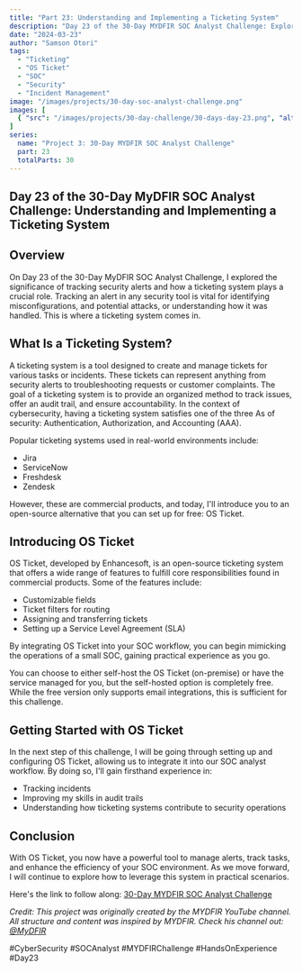 ```yaml
---
title: "Part 23: Understanding and Implementing a Ticketing System"
description: "Day 23 of the 30-Day MYDFIR SOC Analyst Challenge: Exploring ticketing systems and their crucial role in tracking security alerts and managing SOC operations."
date: "2024-03-23"
author: "Samson Otori"
tags:
  - "Ticketing"
  - "OS Ticket"
  - "SOC"
  - "Security"
  - "Incident Management"
image: "/images/projects/30-day-soc-analyst-challenge.png"
images: [
  { "src": "/images/projects/30-day-challenge/30-days-day-23.png", "alt": "30 Days MYDFIR SOC Analyst Challenge Day 23" }
]
series:
  name: "Project 3: 30-Day MYDFIR SOC Analyst Challenge"
  part: 23
  totalParts: 30
---
```


## Day 23 of the 30-Day MyDFIR SOC Analyst Challenge: Understanding and Implementing a Ticketing System

## Overview

On Day 23 of the 30-Day MyDFIR SOC Analyst Challenge, I explored the significance of tracking security alerts and how a ticketing system plays a crucial role. Tracking an alert in any security tool is vital for identifying misconfigurations, and potential attacks, or understanding how it was handled. This is where a ticketing system comes in.

## What Is a Ticketing System?

A ticketing system is a tool designed to create and manage tickets for various tasks or incidents. These tickets can represent anything from security alerts to troubleshooting requests or customer complaints. The goal of a ticketing system is to provide an organized method to track issues, offer an audit trail, and ensure accountability. In the context of cybersecurity, having a ticketing system satisfies one of the three As of security: Authentication, Authorization, and Accounting (AAA).

Popular ticketing systems used in real-world environments include:
- Jira
- ServiceNow
- Freshdesk
- Zendesk

However, these are commercial products, and today, I'll introduce you to an open-source alternative that you can set up for free: OS Ticket.

## Introducing OS Ticket

OS Ticket, developed by Enhancesoft, is an open-source ticketing system that offers a wide range of features to fulfill core responsibilities found in commercial products. Some of the features include:

- Customizable fields
- Ticket filters for routing
- Assigning and transferring tickets
- Setting up a Service Level Agreement (SLA)

By integrating OS Ticket into your SOC workflow, you can begin mimicking the operations of a small SOC, gaining practical experience as you go.

You can choose to either self-host the OS Ticket (on-premise) or have the service managed for you, but the self-hosted option is completely free. While the free version only supports email integrations, this is sufficient for this challenge.

## Getting Started with OS Ticket

In the next step of this challenge, I will be going through setting up and configuring OS Ticket, allowing us to integrate it into our SOC analyst workflow. By doing so, I'll gain firsthand experience in:

- Tracking incidents
- Improving my skills in audit trails
- Understanding how ticketing systems contribute to security operations

## Conclusion

With OS Ticket, you now have a powerful tool to manage alerts, track tasks, and enhance the efficiency of your SOC environment. As we move forward, I will continue to explore how to leverage this system in practical scenarios.

Here's the link to follow along: [30-Day MYDFIR SOC Analyst Challenge](https://www.youtube.com/watch?v=kvTCA4FQET0&list=PLG6KGSNK4PuBWmX9NykU0wnWamjxdKhDJ&index=50)

*Credit: This project was originally created by the MYDFIR YouTube channel. All structure and content was inspired by MYDFIR. Check his channel out: [@MyDFIR](https://www.youtube.com/@MyDFIR)*

#CyberSecurity #SOCAnalyst #MYDFIRChallenge #HandsOnExperience #Day23 